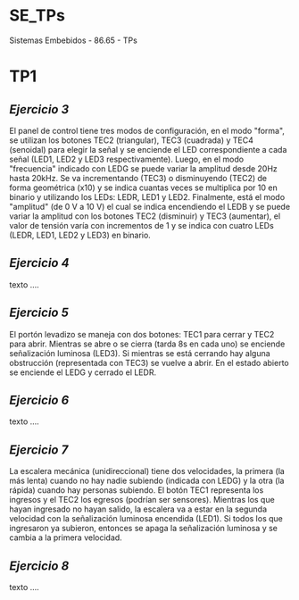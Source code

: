 # **SE_TPs**
Sistemas Embebidos - 86.65 - TPs

# **TP1**

## *Ejercicio 3*

El panel de control tiene tres modos de configuración, en el modo "forma", se utilizan los botones TEC2 (triangular), TEC3 (cuadrada) y TEC4 (senoidal) para elegir la señal y se enciende el LED correspondiente a cada señal (LED1, LED2 y LED3 respectivamente). Luego, en el modo "frecuencia" indicado con LEDG se puede variar la amplitud desde 20Hz hasta 20kHz. Se va incrementando (TEC3) o disminuyendo (TEC2) de forma geométrica (x10) y se indica cuantas veces se multiplica por 10 en binario y utilizando los LEDs: LEDR, LED1 y LED2. Finalmente, está el modo "amplitud" (de 0 V a 10 V) el cual se indica encendiendo el LEDB y se puede variar la amplitud con los botones TEC2 (disminuir) y TEC3 (aumentar), el valor de tensión varía con incrementos de 1 y se indica con cuatro LEDs (LEDR, LED1, LED2 y LED3) en binario.

## *Ejercicio 4*

texto ....


## *Ejercicio 5*

El portón levadizo se maneja con dos botones: TEC1 para cerrar y TEC2 para abrir. Mientras se abre o se cierra (tarda 8s en cada uno) se enciende señalización luminosa (LED3). Si mientras se está cerrando hay alguna obstrucción (representada con TEC3) se vuelve a abrir. En el estado abierto se enciende el LEDG y cerrado el LEDR.


## *Ejercicio 6*

texto ....


## *Ejercicio 7*

La escalera mecánica (unidireccional) tiene dos velocidades, la primera (la más lenta) cuando no hay nadie subiendo (indicada con LEDG) y la otra (la rápida) cuando hay personas subiendo. El botón TEC1 representa los ingresos y el TEC2 los egresos (podrían ser sensores). Mientras los que hayan ingresado no hayan salido, la escalera va a estar en la segunda velocidad con la señalización luminosa encendida (LED1). Si todos los que ingresaron ya subieron, entonces se apaga la señalización luminosa y se cambia a la primera velocidad.


## *Ejercicio 8*

texto ....

